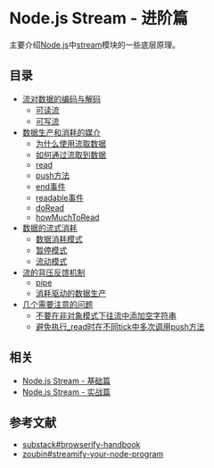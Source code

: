 # Node.js Stream - 进阶篇
主要介绍[Node.js]中[stream]模块的一些底层原理。

## 目录
- [流对数据的编码与解码](encoding.md)
  - [可读流](encoding.md#可读流)
  - [可写流](encoding.md#可写流)
- [数据生产和消耗的媒介](hose.md)
  - [为什么使用流取数据](hose.md#为什么使用流取数据)
  - [如何通过流取到数据](hose.md#如何通过流取到数据)
  - [read](hose.md#read)
  - [push方法](hose.md#push方法)
  - [end事件](hose.md#end事件)
  - [readable事件](hose.md#readable事件)
  - [doRead](hose.md#doread)
  - [howMuchToRead](hose.md#howmuchtoread)
- [数据的流式消耗](flow.md)
  - [数据消耗模式](flow.md#数据消耗模式)
  - [暂停模式](flow.md#暂停模式)
  - [流动模式](flow.md#流动模式)
- [流的背压反馈机制](back-pressure.md)
  - [pipe](back-pressure.md#pipe)
  - [消耗驱动的数据生产](back-pressure.md#消耗驱动的数据生产)
- [几个需要注意的问题](bonus.md)
  - [不要在非对象模式下往流中添加空字符串](bonus.md#不要在非对象模式下往流中添加空字符串)
  - [避免执行_read时在不同tick中多次调用push方法](bonus.md#避免执行_read时在不同tick中多次调用push方法)

## 相关
- [Node.js Stream - 基础篇](../basics/index.md)
- [Node.js Stream - 实战篇](../programming/index.md)

## 参考文献
- [substack#browserify-handbook]
- [zoubin#streamify-your-node-program]

[Node.js]: https://nodejs.org/
[stream]: https://nodejs.org/api/stream.html
[substack#browserify-handbook]: https://github.com/substack/browserify-handbook
[zoubin#streamify-your-node-program]: https://github.com/zoubin/streamify-your-node-program

